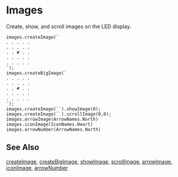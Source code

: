 # Images

Create, show, and scroll images on the LED display.

```cards
images.createImage(`
. . . . .
. . . . .
. . # . .
. . . . .
. . . . .
`);
images.createBigImage(`
. . . . .
. . . . .
. . # . .
. . . . .
. . . . .
`);
images.createImage(``).showImage(0);
images.createImage(``).scrollImage(0,0);
images.arrowImage(ArrowNames.North)
images.iconImage(IconNames.Heart)
images.arrowNumber(ArrowNames.North)
```

## See Also

[createImage](/reference/images/create-image), [createBigImage](/reference/images/create-big-image), [showImage](/reference/images/show-image), [scrollImage](/reference/images/scroll-image), [arrowImage](/reference/images/arrow-image), [iconImage](/reference/images/icon-image), [arrowNumber](/reference/images/arrow-number)